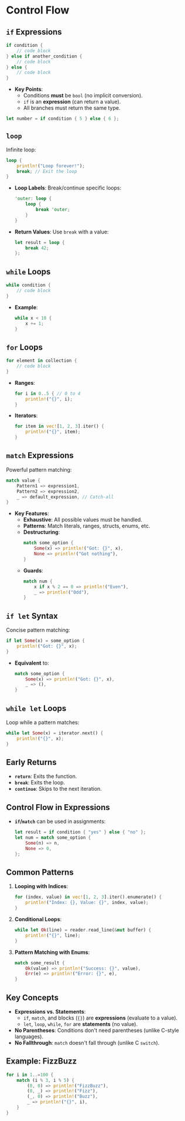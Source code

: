 # Control Flow

## `if` Expressions
```rust
if condition {
    // code block
} else if another_condition {
    // code block
} else {
    // code block
}
```
- **Key Points**:
  - Conditions **must** be `bool` (no implicit conversion).
  - `if` is an **expression** (can return a value).
  - All branches must return the same type.

```rust
let number = if condition { 5 } else { 6 };
```

## `loop`
Infinite loop:
```rust
loop {
    println!("Loop forever!");
    break; // Exit the loop
}
```
- **Loop Labels**: Break/continue specific loops:
  ```rust
  'outer: loop {
      loop {
          break 'outer;
      }
  }
  ```
- **Return Values**: Use `break` with a value:
  ```rust
  let result = loop {
      break 42;
  };
  ```

## `while` Loops
```rust
while condition {
    // code block
}
```
- **Example**:
  ```rust
  while x < 10 {
      x += 1;
  }
  ```

## `for` Loops
```rust
for element in collection {
    // code block
}
```
- **Ranges**:
  ```rust
  for i in 0..5 { // 0 to 4
      println!("{}", i);
  }
  ```
- **Iterators**:
  ```rust
  for item in vec![1, 2, 3].iter() {
      println!("{}", item);
  }
  ```

## `match` Expressions
Powerful pattern matching:
```rust
match value {
    Pattern1 => expression1,
    Pattern2 => expression2,
    _ => default_expression, // Catch-all
}
```
- **Key Features**:
  - **Exhaustive**: All possible values must be handled.
  - **Patterns**: Match literals, ranges, structs, enums, etc.
  - **Destructuring**:
    ```rust
    match some_option {
        Some(x) => println!("Got: {}", x),
        None => println!("Got nothing"),
    }
    ```
  - **Guards**:
    ```rust
    match num {
        x if x % 2 == 0 => println!("Even"),
        _ => println!("Odd"),
    }
    ```

## `if let` Syntax
Concise pattern matching:
```rust
if let Some(x) = some_option {
    println!("Got: {}", x);
}
```
- **Equivalent** to:
  ```rust
  match some_option {
      Some(x) => println!("Got: {}", x),
      _ => (),
  }
  ```

## `while let` Loops
Loop while a pattern matches:
```rust
while let Some(x) = iterator.next() {
    println!("{}", x);
}
```

## Early Returns
- **`return`**: Exits the function.
- **`break`**: Exits the loop.
- **`continue`**: Skips to the next iteration.

## Control Flow in Expressions
- **`if`/`match`** can be used in assignments:
  ```rust
  let result = if condition { "yes" } else { "no" };
  let num = match some_option {
      Some(n) => n,
      None => 0,
  };
  ```

## Common Patterns
1. **Looping with Indices**:
   ```rust
   for (index, value) in vec![1, 2, 3].iter().enumerate() {
       println!("Index: {}, Value: {}", index, value);
   }
   ```

2. **Conditional Loops**:
   ```rust
   while let Ok(line) = reader.read_line(&mut buffer) {
       println!("{}", line);
   }
   ```

3. **Pattern Matching with Enums**:
   ```rust
   match some_result {
       Ok(value) => println!("Success: {}", value),
       Err(e) => println!("Error: {}", e),
   }
   ```

## Key Concepts
- **Expressions vs. Statements**:
  - `if`, `match`, and blocks (`{}`) are **expressions** (evaluate to a value).
  - `let`, `loop`, `while`, `for` are **statements** (no value).
- **No Parentheses**: Conditions don't need parentheses (unlike C-style languages).
- **No Fallthrough**: `match` doesn't fall through (unlike C `switch`).

## Example: FizzBuzz
```rust
for i in 1..=100 {
    match (i % 3, i % 5) {
        (0, 0) => println!("FizzBuzz"),
        (0, _) => println!("Fizz"),
        (_, 0) => println!("Buzz"),
        _ => println!("{}", i),
    }
}
```